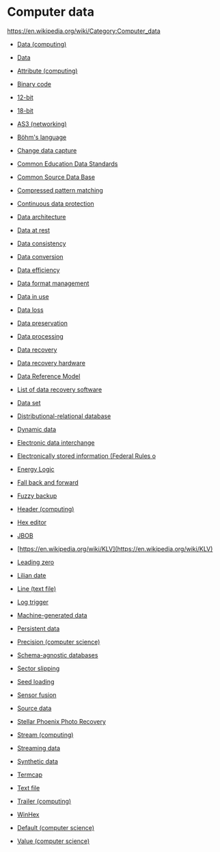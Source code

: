 # Computer data

https://en.wikipedia.org/wiki/Category:Computer_data


- [Data (computing)](https://en.wikipedia.org/wiki/Data_(computing))
- [Data](https://en.wikipedia.org/wiki/Data)
- [Attribute (computing)](https://en.wikipedia.org/wiki/Attribute_(computing))
- [Binary code](https://en.wikipedia.org/wiki/Binary_code)

- [12-bit](https://en.wikipedia.org/wiki/12-bit)
- [18-bit](https://en.wikipedia.org/wiki/18-bit)
- [AS3 (networking)](https://en.wikipedia.org/wiki/AS3_(networking))
- [Böhm's language](https://en.wikipedia.org/wiki/B%C3%B6hm%27s_language)
- [Change data capture](https://en.wikipedia.org/wiki/Change_data_capture)
- [Common Education Data Standards](https://en.wikipedia.org/wiki/Common_Education_Data_Standards)
- [Common Source Data Base](https://en.wikipedia.org/wiki/Common_Source_Data_Base)
- [Compressed pattern matching](https://en.wikipedia.org/wiki/Compressed_pattern_matching)
- [Continuous data protection](https://en.wikipedia.org/wiki/Continuous_data_protection)

- [Data architecture](https://en.wikipedia.org/wiki/Data_architecture)
- [Data at rest](https://en.wikipedia.org/wiki/Data_at_rest)
- [Data consistency](https://en.wikipedia.org/wiki/Data_consistency)
- [Data conversion](https://en.wikipedia.org/wiki/Data_conversion)
- [Data efficiency](https://en.wikipedia.org/wiki/Data_efficiency)
- [Data format management](https://en.wikipedia.org/wiki/Data_format_management)
- [Data in use](https://en.wikipedia.org/wiki/Data_in_use)
- [Data loss](https://en.wikipedia.org/wiki/Data_loss)
- [Data preservation](https://en.wikipedia.org/wiki/Data_preservation)
- [Data processing](https://en.wikipedia.org/wiki/Data_processing)
- [Data recovery](https://en.wikipedia.org/wiki/Data_recovery)
- [Data recovery hardware](https://en.wikipedia.org/wiki/Data_recovery_hardware)
- [Data Reference Model](https://en.wikipedia.org/wiki/Data_Reference_Model)

- [List of data recovery software](https://en.wikipedia.org/wiki/List_of_data_recovery_software)
- [Data set](https://en.wikipedia.org/wiki/Data_set)
- [Distributional-relational database](https://en.wikipedia.org/wiki/Distributional%E2%80%93relational_database)
- [Dynamic data](https://en.wikipedia.org/wiki/Dynamic_data)
- [Electronic data interchange](https://en.wikipedia.org/wiki/Electronic_data_interchange)
- [Electronically stored information (Federal Rules o](https://en.wikipedia.org/wiki/Electronically_stored_information_(Federal_Rules_of_Civil_Procedure))
- [Energy Logic](https://en.wikipedia.org/wiki/Energy_Logic)
- [Fall back and forward](https://en.wikipedia.org/wiki/Fall_back_and_forward)
- [Fuzzy backup](https://en.wikipedia.org/wiki/Fuzzy_backup)
- [Header (computing)](https://en.wikipedia.org/wiki/Header_(computing))
- [Hex editor](https://en.wikipedia.org/wiki/Hex_editor)
- [JBOB](https://en.wikipedia.org/wiki/JBOB)
- [https://en.wikipedia.org/wiki/KLV](https://en.wikipedia.org/wiki/KLV)
- [Leading zero](https://en.wikipedia.org/wiki/Leading_zero)
- [Lilian date](https://en.wikipedia.org/wiki/Lilian_date)
- [Line (text file)](https://en.wikipedia.org/wiki/Line_(text_file))
- [Log trigger](https://en.wikipedia.org/wiki/Log_trigger)
- [Machine-generated data](https://en.wikipedia.org/wiki/Machine-generated_data)
- [Persistent data](https://en.wikipedia.org/wiki/Persistent_data)
- [Precision (computer science)](https://en.wikipedia.org/wiki/Precision_(computer_science))
- [Schema-agnostic databases](https://en.wikipedia.org/wiki/Schema-agnostic_databases)
- [Sector slipping](https://en.wikipedia.org/wiki/Sector_slipping)
- [Seed loading](https://en.wikipedia.org/wiki/Seed_loading)
- [Sensor fusion](https://en.wikipedia.org/wiki/Sensor_fusion)
- [Source data](https://en.wikipedia.org/wiki/Source_data)
- [Stellar Phoenix Photo Recovery](https://en.wikipedia.org/wiki/Stellar_Phoenix_Photo_Recovery)
- [Stream (computing)](https://en.wikipedia.org/wiki/Stream_(computing))
- [Streaming data](https://en.wikipedia.org/wiki/Streaming_data)
- [Synthetic data](https://en.wikipedia.org/wiki/Synthetic_data)
- [Termcap](https://en.wikipedia.org/wiki/Termcap)
- [Text file](https://en.wikipedia.org/wiki/Text_file)
- [Trailer (computing)](https://en.wikipedia.org/wiki/Trailer_(computing))
- [WinHex](https://en.wikipedia.org/wiki/WinHex)

- [Default (computer science)](https://en.wikipedia.org/wiki/Default_(computer_science))
- [Value (computer science)](https://en.wikipedia.org/wiki/Value_(computer_science))
